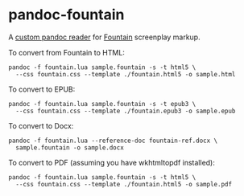 # pandoc-fountain

A [custom pandoc reader] for [Fountain] screenplay markup.

To convert from Fountain to HTML:

```
pandoc -f fountain.lua sample.fountain -s -t html5 \
  --css fountain.css --template ./fountain.html5 -o sample.html
```

To convert to EPUB:

```
pandoc -f fountain.lua sample.fountain -s -t epub3 \
  --css fountain.css --template ./fountain.epub3 -o sample.epub
 ```

To convert to Docx:

```
pandoc -f fountain.lua --reference-doc fountain-ref.docx \
  sample.fountain -o sample.docx
```

To convert to PDF (assuming you have wkhtmltopdf installed):

```
pandoc -f fountain.lua sample.fountain -s -t html5 \
  --css fountain.css --template ./fountain.html5 -o sample.pdf
```

[Fountain]: https://fountain.io/
[custom pandoc reader]: https://pandoc.org/custom-readers.html

